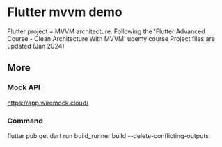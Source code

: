 # Flutter mvvm demo
Flutter project + MVVM architecture.
Following the 'Flutter Advanced Course - Clean Architecture With MVVM' udemy course
Project files are updated (Jan 2024)

## More

### Mock API
<https://app.wiremock.cloud/>

### Command
flutter pub get
dart run build_runner build --delete-conflicting-outputs
